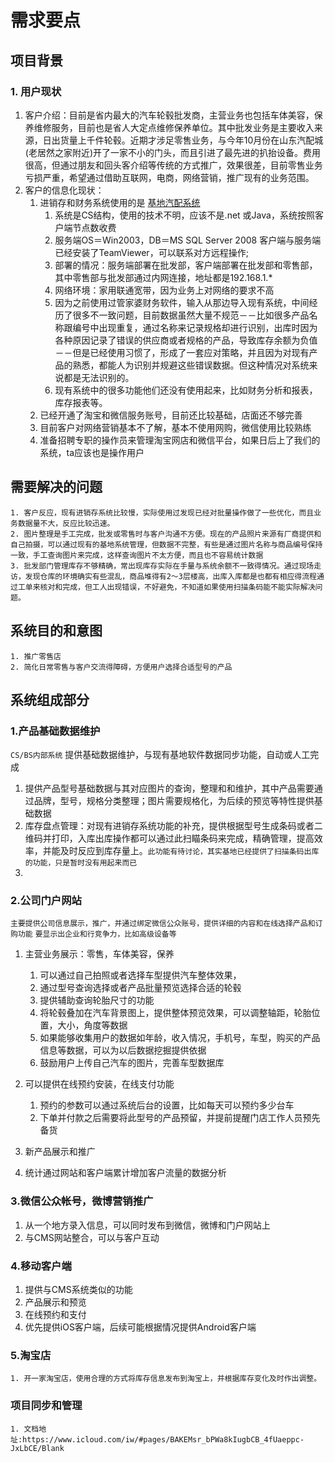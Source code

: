 # 需求要点


## 项目背景
### 1. 用户现状
1. 客户介绍：目前是省内最大的汽车轮毂批发商，主营业务也包括车体美容，保养维修服务，目前也是省人大定点维修保养单位。其中批发业务是主要收入来源，日出货量上千件轮毂。近期才涉足零售业务，与今年10月份在山东汽配城(老居然之家附近)开了一家不小的门头，而且引进了最先进的扒抬设备。费用很高，但通过朋友和回头客介绍等传统的方式推广，效果很差，目前零售业务亏损严重，希望通过借助互联网，电商，网络营销，推广现有的业务范围。
2. 客户的信息化现状：
	1. 进销存和财务系统使用的是 [基地汽配系统](http://blog.sina.com.cn/s/blog_6497e5e101019gz7.html)
		1. 系统是CS结构，使用的技术不明，应该不是.net 或Java，系统按照客户端节点数收费
		2. 服务端OS＝Win2003，DB＝MS SQL Server 2008 客户端与服务端已经安装了TeamViewer，可以联系对方远程操作;
		3. 部署的情况：服务端部署在批发部，客户端部署在批发部和零售部，其中零售部与批发部通过内网连接，地址都是192.168.1.*
		4. 网络环境：家用联通宽带，因为业务上对网络的要求不高
		5. 因为之前使用过管家婆财务软件，输入从那边导入现有系统，中间经历了很多不一致问题，目前数据虽然大量不规范－－比如很多产品名称跟编号中出现重复，通过名称来记录规格却进行识别，出库时因为各种原因记录了错误的供应商或者规格的产品，导致库存余额为负值－－但是已经使用习惯了，形成了一套应对策略，并且因为对现有产品的熟悉，都能人为识别并规避这些错误数据。但这种情况对系统来说都是无法识别的。
		6. 现有系统中的很多功能他们还没有使用起来，比如财务分析和报表，库存报表等。
	2. 已经开通了淘宝和微信服务账号，目前还比较基础，店面还不够完善
	3. 目前客户对网络营销基本不了解，基本不使用网购，微信使用比较熟练
	4. 准备招聘专职的操作员来管理淘宝网店和微信平台，如果日后上了我们的系统，ta应该也是操作用户

## 需要解决的问题

    1. 客户反应，现有进销存系统比较慢，实际使用过发现已经对批量操作做了一些优化，而且业务数据量不大，反应比较迅速。
    2. 图片整理是手工完成，批发或零售时与客户沟通不方便。现在的产品照片来源有厂商提供和自己拍摄，可以通过现有的基地系统管理，但数据不完整，有些是通过图片名称与商品编号保持一致，手工查询图片来完成，这样查询图片不太方便，而且也不容易统计数据
    3. 批发部门管理库存不够精确，常出现库存实际在手量与系统余额不一致得情况。通过现场走访，发现仓库的环境确实有些混乱，商品堆得有2～3层楼高，出库入库都是也都有相应得流程通过工单来核对和完成，但工人出现错误，不好避免，不知道如果使用扫描条码能不能实际解决问题。
## 系统目的和意图

	1. 推广零售店
	2. 简化日常零售与客户交流得障碍，方便用户选择合适型号的产品
	
## 系统组成部分

### 1.产品基础数据维护 

`CS/BS内部系统` 提供基础数据维护，与现有基地软件数据同步功能，自动或人工完成

1. 提供产品型号基础数据与其对应图片的查询，整理和和维护，其中产品需要通过品牌，型号，规格分类整理；图片需要规格化，为后续的预览等特性提供基础数据 
2. 库存盘点管理：对现有进销存系统功能的补充，提供根据型号生成条码或者二维码并打印，入库出库操作都可以通过此扫瞄条码来完成，精确管理，提高效率，并能及时反应到库存量上。`此功能有待讨论，其实基地已经提供了扫描条码出库的功能，只是暂时没有用起来而已`
3. 

### 2.公司门户网站

`主要提供公司信息展示，推广，并通过绑定微信公众账号，提供详细的内容和在线选择产品和订购功能`
`要显示出企业和行竞争力，比如高级设备等`

1. 主营业务展示：零售，车体美容，保养
	1. 可以通过自己拍照或者选择车型提供汽车整体效果，
	2. 通过型号查询选择或者产品批量预览选择合适的轮毂
	3. 提供辅助查询轮胎尺寸的功能
	4. 将轮毂叠加在汽车背景图上，提供整体预览效果，可以调整轴距，轮胎位置，大小，角度等数据
	5. 如果能够收集用户的数据如年龄，收入情况，手机号，车型，购买的产品信息等数据，可以为以后数据挖掘提供依据
	6. 鼓励用户上传自己汽车的图片，完善车型数据库
	
2. 可以提供在线预约安装，在线支付功能
 	1. 预约的参数可以通过系统后台的设置，比如每天可以预约多少台车
 	2. 下单并付款之后需要将此型号的产品预留，并提前提醒门店工作人员预先备货
 	
3. 新产品展示和推广
4. 统计通过网站和客户端累计增加客户流量的数据分析

### 3.微信公众帐号，微博营销推广

1. 从一个地方录入信息，可以同时发布到微信，微博和门户网站上
2. 与CMS网站整合，可以与客户互动

### 4.移动客户端

1. 提供与CMS系统类似的功能
2. 产品展示和预览
3. 在线预约和支付
4. 优先提供iOS客户端，后续可能根据情况提供Android客户端

### 5.淘宝店
    1. 开一家淘宝店，使用合理的方式将库存信息发布到淘宝上，并根据库存变化及时作出调整。
    
### 项目同步和管理
    1. 文档地址:https://www.icloud.com/iw/#pages/BAKEMsr_bPWa8kIugbCB_4fUaeppc-JxLbCE/Blank


